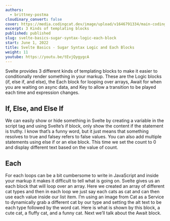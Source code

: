 ```yaml
---
authors:
  - brittney-postma
cloudinary_convert: false
cover: https://media.codingcat.dev/image/upload/v1646791334/main-codingcatdev-photo/Intro_to_Svelte.png
excerpt: 3 Kinds of templating blocks
published: published
slug: svelte-basics-sugar-syntax-logic-each-block
start: June 1, 2022
title: Svelte Basics - Sugar Syntax Logic and Each Blocks
weight: 11
youtube: https://youtu.be/tEvjQygygcA
---
```


Svelte provides 3 different kinds of templating blocks to make it easier to conditionally render something in your markup. These are the Logic blocks (if, else if, and else), the Each block for looping over arrays, Await for when you are waiting on async data, and Key to allow a transition to be played each time and expression changes.

## If, Else, and Else If

We can easily show or hide something in Svelte by creating a variable in the script tag and using Svelte’s if block, only show the content if the statement is truthy. I know that’s a funny word, but it just means that something resolves to true and falsey refers to false values. You can also add multiple statements using else if or an else block. This time we set the count to 0 and display different text based on the value of count.

## Each

For each loops can be a bit cumbersome to write in JavaScript and inside your markup it makes it difficult to tell what is going on. Svelte gives us an each block that will loop over an array. Here we created an array of different cat types and then in each loop we just say each cats as cat and can then use each value inside our list item. I’m using an image from Cat as a Service to dynamically grab a different cat by our type and setting the alt text to be each type followed by the word cat. Here is what is shown by this block, a cute cat, a fluffy cat, and a funny cat. Next we’ll talk about the Await block.
